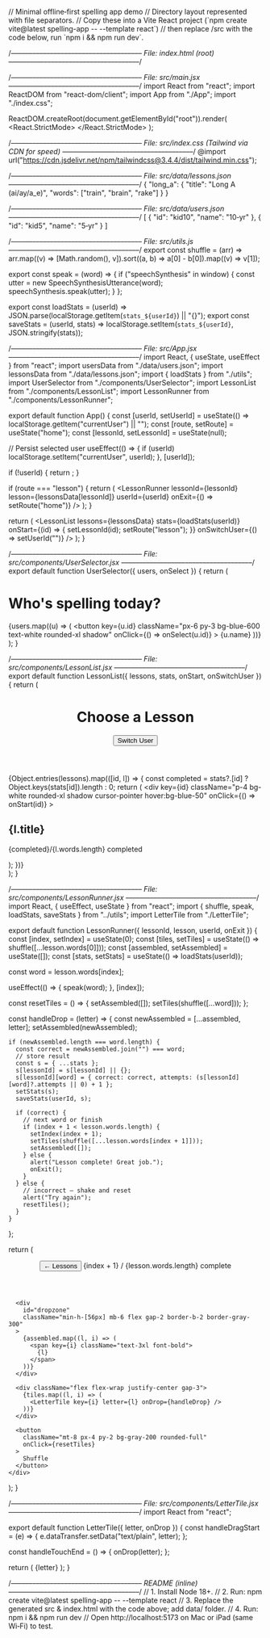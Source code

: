 // Minimal offline‑first spelling app demo
// Directory layout represented with file separators.
// Copy these into a Vite React project (\`npm create vite@latest spelling-app -- --template react\`) 
// then replace /src with the code below, run \`npm i && npm run dev\`.

/*–––––––––––––––––––––––––––––––––––––
  File: index.html  (root)
–––––––––––––––––––––––––––––––––––––*/
<!DOCTYPE html>
<html lang="en">
  <head>
    <meta charset="UTF-8" />
    <meta name="viewport" content="width=device-width, initial-scale=1.0" />
    <title>Spelling App Demo</title>
  </head>
  <body class="bg-gray-50 text-gray-800">
    <div id="root"></div>
    <script type="module" src="/src/main.jsx"></script>
  </body>
</html>

/*–––––––––––––––––––––––––––––––––––––
  File: src/main.jsx
–––––––––––––––––––––––––––––––––––––*/
import React from "react";
import ReactDOM from "react-dom/client";
import App from "./App";
import "./index.css";

ReactDOM.createRoot(document.getElementById("root")).render(
  <React.StrictMode>
    <App />
  </React.StrictMode>
);

/*–––––––––––––––––––––––––––––––––––––
  File: src/index.css  (Tailwind via CDN for speed)
–––––––––––––––––––––––––––––––––––––*/
@import url("https://cdn.jsdelivr.net/npm/tailwindcss@3.4.4/dist/tailwind.min.css");

/*–––––––––––––––––––––––––––––––––––––
  File: src/data/lessons.json
–––––––––––––––––––––––––––––––––––––*/
{
  "long_a": {
    "title": "Long A (ai/ay/a_e)",
    "words": ["train", "brain", "rake"]
  }
}

/*–––––––––––––––––––––––––––––––––––––
  File: src/data/users.json
–––––––––––––––––––––––––––––––––––––*/
[
  { "id": "kid10", "name": "10‑yr" },
  { "id": "kid5", "name": "5‑yr" }
]

/*–––––––––––––––––––––––––––––––––––––
  File: src/utils.js
–––––––––––––––––––––––––––––––––––––*/
export const shuffle = (arr) => arr.map((v) => [Math.random(), v]).sort((a, b) => a[0] - b[0]).map((v) => v[1]);

export const speak = (word) => {
  if ("speechSynthesis" in window) {
    const utter = new SpeechSynthesisUtterance(word);
    speechSynthesis.speak(utter);
  }
};

export const loadStats = (userId) => JSON.parse(localStorage.getItem(`stats_${userId}`) || "{}");
export const saveStats = (userId, stats) => localStorage.setItem(`stats_${userId}`, JSON.stringify(stats));

/*–––––––––––––––––––––––––––––––––––––
  File: src/App.jsx
–––––––––––––––––––––––––––––––––––––*/
import React, { useState, useEffect } from "react";
import usersData from "./data/users.json";
import lessonsData from "./data/lessons.json";
import { loadStats } from "./utils";
import UserSelector from "./components/UserSelector";
import LessonList from "./components/LessonList";
import LessonRunner from "./components/LessonRunner";

export default function App() {
  const [userId, setUserId] = useState(() => localStorage.getItem("currentUser") || "");
  const [route, setRoute] = useState("home");
  const [lessonId, setLessonId] = useState(null);

  // Persist selected user
  useEffect(() => {
    if (userId) localStorage.setItem("currentUser", userId);
  }, [userId]);

  if (!userId) {
    return <UserSelector users={usersData} onSelect={setUserId} />;
  }

  if (route === "lesson") {
    return (
      <LessonRunner
        lessonId={lessonId}
        lesson={lessonsData[lessonId]}
        userId={userId}
        onExit={() => setRoute("home")}
      />
    );
  }

  return (
    <LessonList
      lessons={lessonsData}
      stats={loadStats(userId)}
      onStart={(id) => {
        setLessonId(id);
        setRoute("lesson");
      }}
      onSwitchUser={() => setUserId("")}
    />
  );
}

/*–––––––––––––––––––––––––––––––––––––
  File: src/components/UserSelector.jsx
–––––––––––––––––––––––––––––––––––––*/
export default function UserSelector({ users, onSelect }) {
  return (
    <div className="h-screen flex flex-col items-center justify-center gap-4">
      <h1 className="text-2xl font-semibold">Who&apos;s spelling today?</h1>
      {users.map((u) => (
        <button
          key={u.id}
          className="px-6 py-3 bg-blue-600 text-white rounded-xl shadow"
          onClick={() => onSelect(u.id)}
        >
          {u.name}
        </button>
      ))}
    </div>
  );
}

/*–––––––––––––––––––––––––––––––––––––
  File: src/components/LessonList.jsx
–––––––––––––––––––––––––––––––––––––*/
export default function LessonList({ lessons, stats, onStart, onSwitchUser }) {
  return (
    <div className="max-w-xl mx-auto p-6">
      <header className="flex justify-between items-center mb-6">
        <h1 className="text-xl font-bold">Choose a Lesson</h1>
        <button className="text-sm underline" onClick={onSwitchUser}>
          Switch User
        </button>
      </header>
      <div className="grid gap-4">
        {Object.entries(lessons).map(([id, l]) => {
          const completed = stats?.[id] ? Object.keys(stats[id]).length : 0;
          return (
            <div
              key={id}
              className="p-4 bg-white rounded-xl shadow cursor-pointer hover:bg-blue-50"
              onClick={() => onStart(id)}
            >
              <h2 className="font-medium">{l.title}</h2>
              <p className="text-sm text-gray-500">
                {completed}/{l.words.length} completed
              </p>
            </div>
          );
        })}
      </div>
    </div>
  );
}

/*–––––––––––––––––––––––––––––––––––––
  File: src/components/LessonRunner.jsx
–––––––––––––––––––––––––––––––––––––*/
import React, { useEffect, useState } from "react";
import { shuffle, speak, loadStats, saveStats } from "../utils";
import LetterTile from "./LetterTile";

export default function LessonRunner({ lessonId, lesson, userId, onExit }) {
  const [index, setIndex] = useState(0);
  const [tiles, setTiles] = useState(() => shuffle([...lesson.words[0]]));
  const [assembled, setAssembled] = useState([]);
  const [stats, setStats] = useState(() => loadStats(userId));

  const word = lesson.words[index];

  useEffect(() => {
    speak(word);
  }, [index]);

  const resetTiles = () => {
    setAssembled([]);
    setTiles(shuffle([...word]));
  };

  const handleDrop = (letter) => {
    const newAssembled = [...assembled, letter];
    setAssembled(newAssembled);

    if (newAssembled.length === word.length) {
      const correct = newAssembled.join("") === word;
      // store result
      const s = { ...stats };
      s[lessonId] = s[lessonId] || {};
      s[lessonId][word] = { correct: correct, attempts: (s[lessonId][word]?.attempts || 0) + 1 };
      setStats(s);
      saveStats(userId, s);

      if (correct) {
        // next word or finish
        if (index + 1 < lesson.words.length) {
          setIndex(index + 1);
          setTiles(shuffle([...lesson.words[index + 1]]));
          setAssembled([]);
        } else {
          alert("Lesson complete! Great job.");
          onExit();
        }
      } else {
        // incorrect – shake and reset
        alert("Try again");
        resetTiles();
      }
    }
  };

  return (
    <div className="flex flex-col items-center p-6 select-none">
      <header className="w-full flex justify-between items-center mb-4">
        <button className="underline" onClick={onExit}>
          ← Lessons
        </button>
        <span className="text-sm">
          {index + 1} / {lesson.words.length} complete
        </span>
      </header>

      <div
        id="dropzone"
        className="min-h-[56px] mb-6 flex gap-2 border-b-2 border-gray-300"
      >
        {assembled.map((l, i) => (
          <span key={i} className="text-3xl font-bold">
            {l}
          </span>
        ))}
      </div>

      <div className="flex flex-wrap justify-center gap-3">
        {tiles.map((l, i) => (
          <LetterTile key={i} letter={l} onDrop={handleDrop} />
        ))}
      </div>

      <button
        className="mt-8 px-4 py-2 bg-gray-200 rounded-full"
        onClick={resetTiles}
      >
        Shuffle
      </button>
    </div>
  );
}

/*–––––––––––––––––––––––––––––––––––––
  File: src/components/LetterTile.jsx
–––––––––––––––––––––––––––––––––––––*/
import React from "react";

export default function LetterTile({ letter, onDrop }) {
  const handleDragStart = (e) => {
    e.dataTransfer.setData("text/plain", letter);
  };

  const handleTouchEnd = () => {
    onDrop(letter);
  };

  return (
    <span
      draggable
      onDragStart={handleDragStart}
      onClick={handleTouchEnd}
      className="cursor-move select-none text-3xl font-bold bg-white shadow rounded-xl px-3 py-2"
    >
      {letter}
    </span>
  );
}

/*–––––––––––––––––––––––––––––––––––––
  README (inline)
–––––––––––––––––––––––––––––––––––––*/
// 1. Install Node 18+.
// 2. Run: npm create vite@latest spelling-app -- --template react
// 3. Replace the generated src & index.html with the code above; add data/ folder.
// 4. Run: npm i && npm run dev
// Open http://localhost:5173 on Mac or iPad (same Wi‑Fi) to test.
